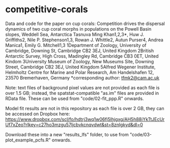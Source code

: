 # competitive-corals

Data and code for the paper on cup corals: Competition drives the dispersal dynamics of two cup coral morphs in populations on the Powell Basin slopes, Weddell Sea,  Antarctica 
Tasnuva Ming Khan1,2,3*, Huw J. Griffiths2, Nile P. Stephenson1,3, Rowan J. Whittle2, Autun Purser4, Andrea Manica1, Emily G. Mitchell1,3
1Department of Zoology, University of Cambridge, Downing St, Cambridge CB2 3EJ, United Kingdom
2British Antarctic Survey, High Cross, Madingley Rd, Cambridge CB3 0ET, United Kindom
3University Museum of Zoology, New Museums Site, Downing Street, Cambridge CB2 3EJ, United Kingdom
5Alfred Wegener Institute, Helmholtz Centre for Marine and Polar Research, Am Handelshafen 12, 23570 Bremerhaven, Germany 
*corresponding author: tfmk2@cam.ac.uk 

Note: text files of background pixel values are not provided as each file is over 1.5 GB; instead, 
the spatstat-compatible "as.im" files are provided in RData file. These can be used from 
"code/02-fit_ppp.R" onwards.

Model fit results are not in this repository as each file is over 2 GB, they can be accessed on Dropbox here: https://www.dropbox.com/scl/fo/hdtrj3wq1w06fj5lhjgxg/AH5h88iYkTtJEcUrUf7xZeo?rlkey=c27ho3mzgu57ljcbvkcnqvdwt&st=8znlgkyd&dl=0 

Download these into a new "results_lfs" folder, to use from "code/03-plot_example_pcfs.R" onwards. 
